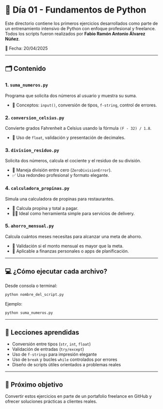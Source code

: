 # 📘 Día 01 - Fundamentos de Python

Este directorio contiene los primeros ejercicios desarrollados como parte de un entrenamiento intensivo de Python con enfoque profesional y freelance.  
Todos los scripts fueron realizados por **Fabio Ramón Antonio Álvarez Núñez**.

📅 Fecha: 20/04/2025

---

## 🗂️ Contenido

### 1. `suma_numeros.py`
Programa que solicita dos números al usuario y muestra su suma.
- 🧠 Conceptos: `input()`, conversión de tipos, `f-string`, control de errores.

### 2. `conversion_celsius.py`
Convierte grados Fahrenheit a Celsius usando la fórmula `(F - 32) / 1.8`.
- 🧪 Uso de `float`, validación y presentación de decimales.

### 3. `division_residuo.py`
Solicita dos números, calcula el cociente y el residuo de su división.
- 🚫 Maneja división entre cero (`ZeroDivisionError`).
- ✅ Usa redondeo profesional y formato elegante.

### 4. `calculadora_propinas.py`
Simula una calculadora de propinas para restaurantes.
- 💸 Calcula propina y total a pagar.
- 🧑‍🍳 Ideal como herramienta simple para servicios de delivery.

### 5. `ahorro_mensual.py`
Calcula cuántos meses necesitas para alcanzar una meta de ahorro.
- 📅 Validación si el monto mensual es mayor que la meta.
- 🧠 Aplicable a finanzas personales o apps de planificación.

---

## 💻 ¿Cómo ejecutar cada archivo?

Desde consola o terminal:
```bash
python nombre_del_script.py
```

Ejemplo:
```bash
python suma_numeros.py
```

---

## 🧠 Lecciones aprendidas

- Conversión entre tipos (`str`, `int`, `float`)
- Validación de entradas (`try/except`)
- Uso de `f-strings` para impresión elegante
- Uso de `break` y bucles `while` controlados por errores
- Diseño de scripts útiles orientados a problemas reales

---

## 🚀 Próximo objetivo

Convertir estos ejercicios en parte de un portafolio freelance en GitHub y ofrecer soluciones prácticas a clientes reales.
